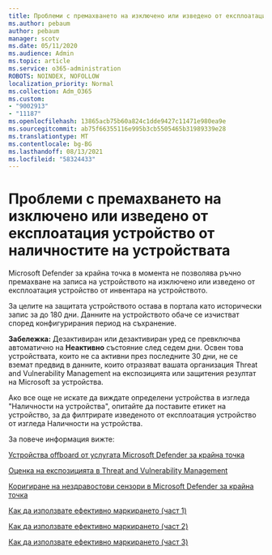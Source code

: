 ```yaml
---
title: Проблеми с премахването на изключено или изведено от експлоатация устройство от наличностите на устройствата
ms.author: pebaum
author: pebaum
manager: scotv
ms.date: 05/11/2020
ms.audience: Admin
ms.topic: article
ms.service: o365-administration
ROBOTS: NOINDEX, NOFOLLOW
localization_priority: Normal
ms.collection: Adm_O365
ms.custom:
- "9002913"
- "11187"
ms.openlocfilehash: 13865acb75b60a824c1dde9427c11471e980ea9e
ms.sourcegitcommit: ab75f66355116e995b3cb5505465b31989339e28
ms.translationtype: MT
ms.contentlocale: bg-BG
ms.lasthandoff: 08/13/2021
ms.locfileid: "58324433"
---
```

# <a name="issues-with-removing-an-offboarded-or-decommissioned-device-from-the-device-inventory"></a>Проблеми с премахването на изключено или изведено от експлоатация устройство от наличностите на устройствата

Microsoft Defender за крайна точка в момента не позволява ръчно премахване на записа на устройството на изключено или изведено от експлоатация устройство от инвентара на устройството.

За целите на защитата устройството остава в портала като исторически запис за до 180 дни. Данните на устройството обаче се изчистват според конфигурирания период на съхранение.

**Забележка:** Дезактивиран или дезактивиран уред се превключва автоматично на **Неактивно** състояние след седем дни. Освен това устройствата, които не са активни през последните 30 дни, не се вземат предвид в данните, които отразяват вашата организация Threat and Vulnerability Management на експозицията или защитения резултат на Microsoft за устройства.
 
Ако все още не искате да виждате определени устройства в изгледа "Наличности на устройства", опитайте да поставите етикет на устройство, за да филтрирате изведеното от експлоатация устройство от изгледа Наличности на устройства.

За повече информация вижте:

[Устройства offboard от услугата Microsoft Defender за крайна точка](https://docs.microsoft.com/microsoft-365/security/defender-endpoint/offboard-machines.md)

[Оценка на експозицията в Threat and Vulnerability Management](https://docs.microsoft.com/microsoft-365/security/defender-endpoint/tvm-exposure-score.md)

[Коригиране на нездравостови сензори в Microsoft Defender за крайна точка](https://docs.microsoft.com/microsoft-365/security/defender-endpoint/fix-unhealthy-sensors#inactive-devices.md)

[Как да използвате ефективно маркирането (част 1)](https://techcommunity.microsoft.com/t5/microsoft-defender-for-endpoint/how-to-use-tagging-effectively-part-1/ba-p/1964058)

[Как да използвате ефективно маркирането (част 2)](https://techcommunity.microsoft.com/t5/microsoft-defender-for-endpoint/how-to-use-tagging-effectively-part-2/ba-p/1962008)

[Как да използвате ефективно маркирането (част 3)](https://techcommunity.microsoft.com/t5/microsoft-defender-for-endpoint/how-to-use-tagging-effectively-part-3/ba-p/1964073)




